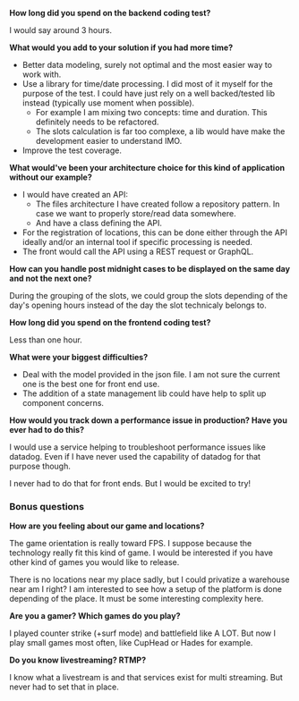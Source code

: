 **How long did you spend on the backend coding test?**

I would say around 3 hours.

**What would you add to your solution if you had more time?**

- Better data modeling, surely not optimal and the most easier way to work with.
- Use a library for time/date processing. I did most of it myself for the purpose of the test. I could have just rely on a well backed/tested lib instead (typically use moment when possible).
  - For example I am mixing two concepts: time and duration. This definitely needs to be refactored.
  - The slots calculation is far too complexe, a lib would have make the development easier to understand IMO.
- Improve the test coverage.

**What would've been your architecture choice for this kind of application without our example?**

- I would have created an API:
  - The files architecture I have created follow a repository pattern. In case we want to properly store/read data somewhere.
  - And have a class defining the API.
- For the registration of locations, this can be done either through the API ideally and/or an internal tool if specific processing is needed.
- The front would call the API using a REST request or GraphQL.

**How can you handle post midnight cases to be displayed on the same day and not the next one?**

During the grouping of the slots, we could group the slots depending of the day's opening hours instead of the day the slot technicaly belongs to. 

**How long did you spend on the frontend coding test?**

Less than one hour.

**What were your biggest difficulties?**

- Deal with the model provided in the json file. I am not sure the current one is the best one for front end use.
- The addition of a state management lib could have help to split up component concerns. 

**How would you track down a performance issue in production? Have you ever had to do this?**

I would use a service helping to troubleshoot performance issues like datadog. Even if I have never used the capability of datadog for that purpose though.

I never had to do that for front ends. But I would be excited to try!

### Bonus questions

**How are you feeling about our game and locations?**

The game orientation is really toward FPS. I suppose because the technology really fit this kind of game. I would be interested if you have other kind of games you would like to release.

There is no locations near my place sadly, but I could privatize a warehouse near am I right? I am interested to see how a setup of the platform is done depending of the place. It must be some interesting complexity here.

**Are you a gamer? Which games do you play?**

I played counter strike (+surf mode) and battlefield like A LOT. But now I play small games most often, like CupHead or Hades for example.

**Do you know livestreaming? RTMP?**

I know what a livestream is and that services exist for multi streaming. But never had to set that in place.
